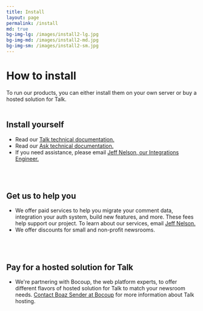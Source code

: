 ```yaml
---
title: Install
layout: page
permalink: /install
md: true
bg-img-lg: /images/install2-lg.jpg
bg-img-md: /images/install2-md.jpg
bg-img-sm: /images/install2-sm.jpg
---
```


# How to install

To run our products, you can either install them on your own server or buy a hosted solution for Talk.
<br/><br/>

## Install yourself

* Read our [Talk technical documentation.](https://coralproject.github.io/talk/index.html)
* Read our [Ask technical documentation.](https://docs.coralproject.net/products/ask/)
* If you need assistance, please email [Jeff Nelson, our Integrations Engineer.](mailto:jeff@mozillafoundation.org)

<br/><br/>

## Get us to help you

* We offer paid services to help you migrate your comment data, integration your auth system, build new features, and more. These fees help support our project. To learn about our services, email [Jeff Nelson.](mailto:jeff@mozillafoundation.org) 
* We offer discounts for small and non-profit newsrooms.

<br/><br/>

## Pay for a hosted solution for Talk

* We're partnering with Bocoup, the web platform experts, to offer different flavors of hosted solution for Talk to match your newsroom needs. [Contact Boaz Sender at Bocoup](mailto:boaz@bocoup.com) for more information about Talk hosting. 
